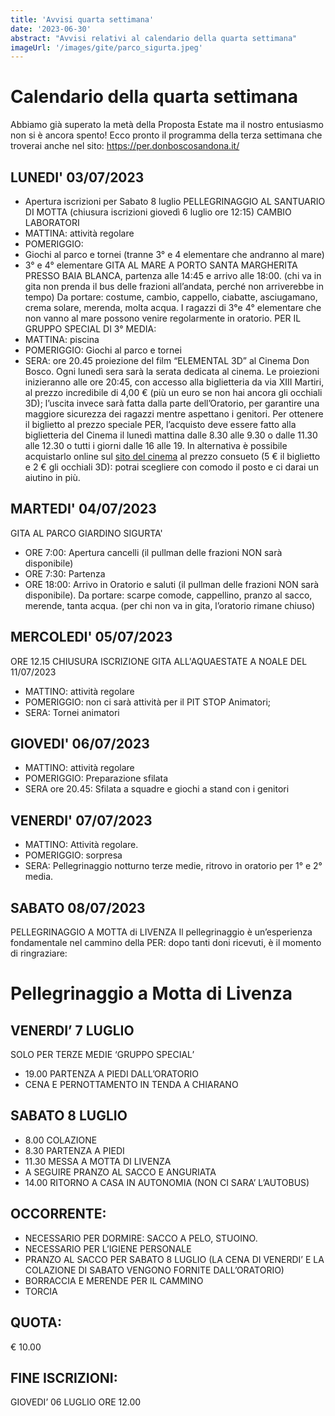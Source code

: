 ```yaml
---
title: 'Avvisi quarta settimana'
date: '2023-06-30'
abstract: "Avvisi relativi al calendario della quarta settimana"
imageUrl: '/images/gite/parco_sigurta.jpeg'
---
```


# Calendario della quarta settimana
Abbiamo già superato la metà della Proposta Estate ma il nostro entusiasmo non si è ancora spento!
Ecco pronto il programma della terza settimana che troverai anche nel sito: https://per.donboscosandona.it/

## LUNEDI' 03/07/2023
- Apertura iscrizioni per Sabato 8 luglio PELLEGRINAGGIO AL SANTUARIO DI MOTTA (chiusura iscrizioni giovedì 6 luglio ore 12:15)
CAMBIO LABORATORI
- MATTINA: attività regolare
- POMERIGGIO:
- Giochi al parco e tornei (tranne 3° e 4 elementare che andranno al mare)
- 3° e 4° elementare GITA AL MARE A PORTO SANTA MARGHERITA PRESSO BAIA BLANCA, partenza alle 14:45 e arrivo alle 18:00. (chi va in gita non prenda il bus delle frazioni all’andata, perché non arriverebbe in tempo)
Da portare: costume, cambio, cappello, ciabatte, asciugamano, crema solare, merenda, molta acqua.
I ragazzi di 3°e 4° elementare che non vanno al mare possono venire regolarmente in oratorio.
PER IL GRUPPO SPECIAL DI 3° MEDIA: 
- MATTINA: piscina
- POMERIGGIO: Giochi al parco e tornei
- SERA: ore 20.45 proiezione del film “ELEMENTAL 3D” al Cinema Don Bosco.
Ogni lunedì sera sarà la serata dedicata al cinema. Le proiezioni inizieranno alle ore 20:45, con accesso alla biglietteria da via XIII Martiri, al prezzo incredibile di 4,00 € (più un euro se non hai ancora gli occhiali 3D); l’uscita invece sarà fatta dalla parte dell’Oratorio, per garantire una maggiore sicurezza dei ragazzi mentre aspettano i genitori. Per ottenere il biglietto al prezzo speciale PER, l’acquisto deve essere fatto alla biglietteria del Cinema il lunedì mattina dalle 8.30 alle 9.30 o dalle 11.30 alle 12.30 o tutti i giorni dalle 16 alle 19. In alternativa è possibile acquistarlo online sul [sito del cinema](https://cinema.donboscosandona.it/) al prezzo consueto (5 € il biglietto e 2 € gli occhiali 3D): potrai scegliere con comodo il posto e ci darai un aiutino in più.

## MARTEDI' 04/07/2023
GITA AL PARCO GIARDINO SIGURTA'
- ORE 7:00: Apertura cancelli (il pullman delle frazioni NON sarà disponibile)
- ORE 7:30: Partenza
- ORE 18:00: Arrivo in Oratorio e saluti (il pullman delle frazioni NON sarà disponibile).
Da portare: scarpe comode, cappellino, pranzo al sacco, merende, tanta acqua.
(per chi non va in gita, l’oratorio rimane chiuso) 


## MERCOLEDI' 05/07/2023
ORE 12.15 CHIUSURA ISCRIZIONE GITA ALL'AQUAESTATE A NOALE DEL 11/07/2023
- MATTINO: attività regolare
- POMERIGGIO: non ci sarà attività per il PIT STOP Animatori;
- SERA: Tornei animatori

## GIOVEDI' 06/07/2023
- MATTINO: attività regolare
- POMERIGGIO: Preparazione sfilata
- SERA ore 20.45: Sfilata a squadre e giochi a stand con i genitori

## VENERDI' 07/07/2023
- MATTINO: Attività regolare.
- POMERIGGIO: sorpresa
- SERA: Pellegrinaggio notturno terze medie, ritrovo in oratorio per 1° e 2° media.

## SABATO 08/07/2023
PELLEGRINAGGIO A MOTTA di LIVENZA
Il pellegrinaggio è un’esperienza fondamentale nel cammino della PER: dopo tanti doni ricevuti, è il momento di ringraziare:

# Pellegrinaggio a Motta di Livenza

## VENERDI’ 7 LUGLIO
SOLO PER TERZE MEDIE ‘GRUPPO SPECIAL’
* 19.00 PARTENZA A PIEDI DALL’ORATORIO
* CENA E PERNOTTAMENTO IN TENDA A CHIARANO

## SABATO 8 LUGLIO
* 8.00 COLAZIONE
* 8.30 PARTENZA A PIEDI 
* 11.30 MESSA A MOTTA DI LIVENZA
* A SEGUIRE PRANZO AL SACCO E ANGURIATA
* 14.00 RITORNO A CASA IN AUTONOMIA (NON CI SARA’ L’AUTOBUS)

## OCCORRENTE: 
- NECESSARIO PER DORMIRE: SACCO A PELO, STUOINO.
- NECESSARIO PER L’IGIENE PERSONALE 
- PRANZO AL SACCO PER SABATO 8 LUGLIO (LA CENA DI VENERDI’ E LA COLAZIONE DI SABATO VENGONO FORNITE DALL’ORATORIO)
- BORRACCIA E MERENDE PER IL CAMMINO
- TORCIA

## QUOTA: 
€ 10.00

## FINE ISCRIZIONI: 
GIOVEDI’ 06 LUGLIO ORE 12.00

